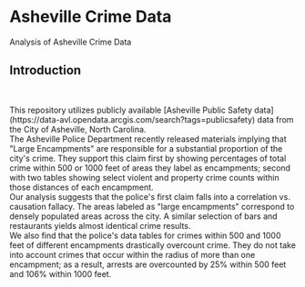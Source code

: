 # Asheville Crime Data
Analysis of Asheville Crime Data

<h2>Introduction</h2>
<br>
<p>This repository utilizes publicly available [Asheville Public Safety data](https://data-avl.opendata.arcgis.com/search?tags=publicsafety)
  data from the City of Asheville, North Carolina. <br>
  The Asheville Police Department recently released materials implying that "Large Encampments" are responsible for a substantial
  proportion of the city's crime. They support this claim first by showing percentages of total crime within 500 or 1000 feet of areas they
  label as encampments; second with two tables showing select violent and property crime counts within those distances of each encampment. <br>
  Our analysis suggests that the police's first claim falls into a correlation vs. causation fallacy. The areas labeled as "large encampments" correspond
  to densely populated areas across the city. A similar selection of bars and restaurants yields almost identical crime results. <br>
  We also find that the police's data tables for crimes within 500 and 1000 feet of different encampments drastically overcount crime.
  They do not take into account crimes that occur within the radius of more than one encampment; as a result, arrests are overcounted by 25% within 500 feet
  and 106% within 1000 feet. </p>
